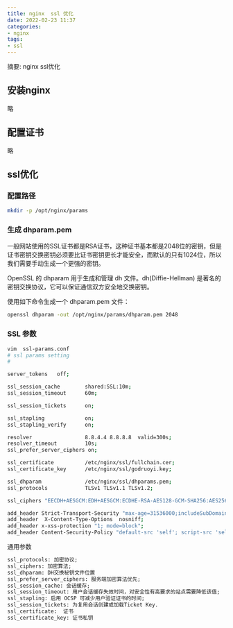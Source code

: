 ```yaml
---
title: nginx  ssl 优化
date: 2022-02-23 11:37
categories:
- nginx
tags:
- ssl
---
```

  
  
摘要: nginx ssl优化
<!-- more -->

## 安装nginx

略

## 配置证书

略

## ssl优化

### 配置路径

```bash
mkdir -p /opt/nginx/params
```

### 生成 dhparam.pem

一般网站使用的SSL证书都是RSA证书，这种证书基本都是2048位的密钥，但是证书密钥交换密钥必须要比证书密钥更长才能安全，而默认的只有1024位，所以我们需要手动生成一个更强的密钥。

OpenSSL 的 dhparam 用于生成和管理 dh 文件。dh(Diffie-Hellman) 是著名的密钥交换协议，它可以保证通信双方安全地交换密钥。

使用如下命令生成一个 dhparam.pem 文件：

```bash
openssl dhparam -out /opt/nginx/params/dhparam.pem 2048
```

### SSL 参数

```bash
vim  ssl-params.conf
# ssl params setting
#

server_tokens   off;

ssl_session_cache        shared:SSL:10m;
ssl_session_timeout      60m;

ssl_session_tickets      on;

ssl_stapling             on;
ssl_stapling_verify      on;

resolver                 8.8.4.4 8.8.8.8  valid=300s;
resolver_timeout         10s;
ssl_prefer_server_ciphers on;

ssl_certificate          /etc/nginx/ssl/fullchain.cer;
ssl_certificate_key      /etc/nginx/ssl/godruoyi.key;

ssl_dhparam              /etc/nginx/ssl/dhparams.pem;
ssl_protocols            TLSv1 TLSv1.1 TLSv1.2;

ssl_ciphers "EECDH+AESGCM:EDH+AESGCM:ECDHE-RSA-AES128-GCM-SHA256:AES256+EECDH:DHE-RSA-AES128-GCM-SHA256:AES256+EDH:ECDHE-RSA-AES256-GCM-SHA384:DHE-RSA-AES256-GCM-SHA384:ECDHE-RSA-AES256-SHA384:ECDHE-RSA-AES128-SHA256:ECDHE-RSA-AES256-SHA:ECDHE-RSA-AES128-SHA:DHE-RSA-AES256-SHA256:DHE-RSA-AES128-SHA256:DHE-RSA-AES256-SHA:DHE-RSA-AES128-SHA:ECDHE-RSA-DES-CBC3-SHA:EDH-RSA-DES-CBC3-SHA:AES256-GCM-SHA384:AES128-GCM-SHA256:AES256-SHA256:AES128-SHA256:AES256-SHA:AES128-SHA:DES-CBC3-SHA:HIGH:!aNULL:!eNULL:!EXPORT:!DES:!MD5:!PSK:!RC4";

add_header Strict-Transport-Security "max-age=31536000;includeSubDomains;preload";
add_header  X-Content-Type-Options  nosniff;
add_header x-xss-protection "1; mode=block";
add_header Content-Security-Policy "default-src 'self'; script-src 'self' 'unsafe-inline' 'unsafe-eval' blob: https:; connect-src 'self' https:; img-src 'self' data: https: blob:; style-src 'unsafe-inline' https:; font-src https:";
```

通用参数

```txt
ssl_protocols: 加密协议;
ssl_ciphers: 加密算法;
ssl_dhparam: DH交换秘钥文件位置
ssl_prefer_server_ciphers: 服务端加密算法优先;
ssl_session_cache: 会话缓存;
ssl_session_timeout: 用户会话缓存失效时间，对安全性有高要求的站点需要降低该值;
ssl_stapling: 启用 OCSP 可减少用户验证证书的时间;
ssl_session_tickets: 为复用会话创建或加载Ticket Key.
ssl_certificate:  证书
ssl_certificate_key: 证书私钥
```
